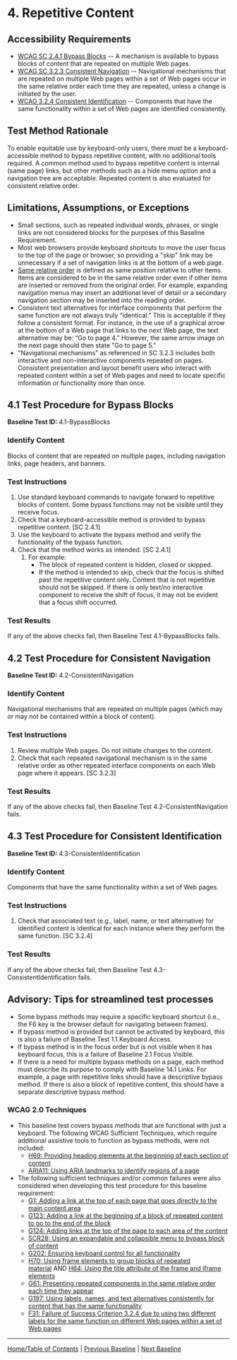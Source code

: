 # 4. Repetitive Content

Accessibility Requirements
--------------------------
-   [WCAG SC 2.4.1 Bypass Blocks](https://www.w3.org/TR/UNDERSTANDING-WCAG20/navigation-mechanisms-skip.html) -- A mechanism is available to bypass blocks of content that are repeated on multiple Web pages.
-   [WCAG SC 3.2.3 Consistent Navigation](https://www.w3.org/TR/UNDERSTANDING-WCAG20/consistent-behavior-consistent-locations.html) -- Navigational mechanisms that are repeated on multiple Web pages within a set of Web pages occur in the same relative order each time they are repeated, unless a change is initiated by the user.
-   [WCAG 3.2.4 Consistent Identification](http://www.w3.org/TR/UNDERSTANDING-WCAG20/consistent-behavior-consistent-functionality.html) -- Components that have the same functionality within a set of Web pages are identified consistently.

Test Method Rationale
---------------------
To enable equitable use by keyboard-only users, there must be a keyboard-accessible method to bypass repetitive content, with no additional tools required. A common method used to bypass repetitive content is internal (same page) links, but other methods such as a hide menu option and a navigation tree are acceptable. Repeated content is also evaluated for consistent relative order.

## Limitations, Assumptions, or Exceptions
* Small sections, such as repeated individual words, phrases, or single links are not considered blocks for the purposes of this Baseline Requirement.
* Most web browsers provide keyboard shortcuts to move the user focus to the top of the page or browser, so providing a "skip" link may be unnecessary if a set of navigation links is at the bottom of a web page.
* [Same relative order](https://www.w3.org/TR/UNDERSTANDING-WCAG20/consistent-behavior-consistent-locations.html#samerelorderdef) is defined as same position relative to other items. Items are considered to be in the same relative order even if other items are inserted or removed from the original order. For example, expanding navigation menus may insert an additional level of detail or a secondary navigation section may be inserted into the reading order.
* Consistent text alternatives for interface components that perform the same function are not always truly “identical.” This is acceptable if they follow a consistent format. For instance, in the use of a graphical arrow at the bottom of a Web page that links to the next Web page, the text alternative may be: “Go to page 4.” However, the same arrow image on the next page should then state "Go to page 5."
* "Navigational mechanisms" as referenced in SC 3.2.3 includes both interactive and non-interactive components repeated on pages. Consistent presentation and layout benefit users who interact with repeated content within a set of Web pages and need to locate specific information or functionality more than once. 


4.1 Test Procedure for Bypass Blocks
-----------------------------------------
**Baseline Test ID:** 4.1-BypassBlocks
### Identify Content
Blocks of content that are repeated on multiple pages, including navigation links, page headers, and banners.

### Test Instructions
1.  Use standard keyboard commands to navigate forward to repetitive blocks of content. Some bypass functions may not be visible until they receive focus.
2.  Check that a keyboard-accessible method is provided to bypass repetitive content. [SC 2.4.1]
3.  Use the keyboard to activate the bypass method and verify the functionality of the bypass function.
4.  Check that the method works as intended. [SC 2.4.1]
    1. For example:
        -   The block of repeated content is hidden, closed or skipped.
        -   If the method is intended to skip, check that the focus is shifted past the repetitive content only. Content that is not repetitive should not be skipped. If there is only text/no interactive component to receive the shift of focus, it may not be evident that a focus shift occurred.

### Test Results
If any of the above checks fail, then Baseline Test 4.1-BypassBlocks fails.

4.2 Test Procedure for Consistent Navigation
-------------------------------------------------
**Baseline Test ID:** 4.2-ConsistentNavigation
### Identify Content
Navigational mechanisms that are repeated on multiple pages (which may or may not be contained within a block of content).

### Test Instructions
1. Review multiple Web pages. Do not initiate changes to the content.
2. Check that each repeated navigational mechanism is in the same relative order as other repeated interface components on each Web page where it appears. [SC 3.2.3]

### Test Results
If any of the above checks fail, then Baseline Test 4.2-ConsistentNavigation fails.

4.3 Test Procedure for Consistent Identification
-----------------------------------------------------
**Baseline Test ID:** 4.3-ConsistentIdentification
### Identify Content
Components that have the same functionality within a set of Web pages.

### Test Instructions
1.  Check that associated text (e.g., label, name, or text alternative) for identified content is identical for each instance where they perform the same function. [SC 3.2.4] 

### Test Results
If any of the above checks fail, then Baseline Test 4.3-ConsistentIdentification fails.

Advisory: Tips for streamlined test processes
---------------------------------------------
-   Some bypass methods may require a specific keyboard shortcut (i.e., the F6 key is the browser default for navigating between frames).
-   If bypass method is provided but cannot be activated by keyboard, this is also a failure of Baseline Test 1.1 Keyboard Access.
-   If bypass method is in the focus order but is not visible when it has keyboard focus, this is a failure of Baseline 2.1 Focus Visible.
-   If there is a need for multiple bypass methods on a page, each method must describe its purpose to comply with Baseline 14.1 Links. For example, a page with repetitive links should have a descriptive bypass method. If there is also a block of repetitive content, this should have a separate descriptive bypass method.

### WCAG 2.0 Techniques
-   This baseline test covers bypass methods that are functional with just a keyboard. The following WCAG Sufficient Techniques, which require additional assistive tools to function as bypass methods, were not included:
    -   [H69: Providing heading elements at the beginning of each section of content](http://www.w3.org/TR/WCAG20-TECHS/H69.html)
    -   [ARIA11: Using ARIA landmarks to identify regions of a page](https://www.w3.org/WAI/WCAG21/Techniques/aria/ARIA11.html)
-   The following sufficient techniques and/or common failures were also considered when developing this test procedure for this baseline requirement:
    -   [G1: Adding a link at the top of each page that goes directly to the main content area](http://www.w3.org/TR/WCAG20-TECHS/G1.html)
    -   [G123: Adding a link at the beginning of a block of repeated content to go to the end of the block](http://www.w3.org/TR/WCAG20-TECHS/G123.html)
    -   [G124: Adding links at the top of the page to each area of the content](http://www.w3.org/TR/WCAG20-TECHS/G124.html)
    -   [SCR28: Using an expandable and collapsible menu to bypass block of content](http://www.w3.org/TR/WCAG20-TECHS/SCR28.html)
    -   [G202: Ensuring keyboard control for all functionality](http://www.w3.org/TR/WCAG20-TECHS/G202.html)
    -   [H70: Using frame elements to group blocks of repeated material](https://www.w3.org/TR/WCAG20-TECHS/H70.html) AND [H64: Using the title attribute of the frame and iframe elements](https://www.w3.org/TR/WCAG20-TECHS/H64.html)
    -   [G61: Presenting repeated components in the same relative order each time they appear](https://www.w3.org/TR/WCAG20-TECHS/G61.html)
    -   [G197: Using labels, names, and text alternatives consistently for content that has the same functionality](https://www.w3.org/TR/WCAG20-TECHS/G197.html)
    -   [F31: Failure of Success Criterion 3.2.4 due to using two different labels for the same function on different Web pages within a set of Web pages](http://www.w3.org/TR/WCAG20-TECHS/F31.html)

-------------------------------------
[Home/Table of Contents](index.md) | [Previous Baseline](03FocusOrder.md) | [Next Baseline](05Changing.md)
